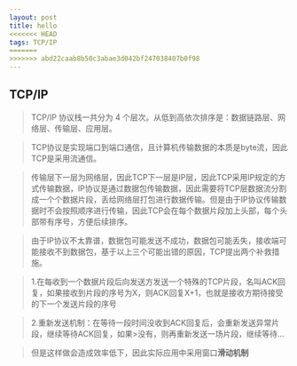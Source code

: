 ```yaml
---
layout: post
title: hello
<<<<<<< HEAD
tags: TCP/IP
=======
>>>>>>> abd22caab8b50c3abae3d042bf247038407b0f98
---
```


## TCP/IP

> TCP/IP 协议栈一共分为 4 个层次。从低到高依次排序是：数据链路层、网络层、传输层、应用层。

> TCP协议是实现端口到端口通信，且计算机传输数据的本质是byte流，因此TCP是采用流通信。

> 传输层下一层为网络层，因此TCP下一层是IP层，因此TCP采用IP规定的方式传输数据，IP协议是通过数据包传输数据，因此需要将TCP层数据流分割成一个个数据片段，丢给网络层打包进行数据传输。但是由于IP协议传输数据时不会按照顺序进行传输，因此TCP会在每个数据片段加上头部，每个头部带有序号，方便后续排序。



> 由于IP协议不太靠谱，数据包可能发送不成功，数据包可能丢失，接收端可能接收不到数据包，基于以上三个可能出错的原因，TCP提出两个补救措施。

> 1.在每收到一个数据片段后向发送方发送一个特殊的TCP片段，名叫ACK回复，如果接收到片段的序号为X，则ACK回复X+1，也就是接收方期待接受的下一个发送片段的序号

> 2.重新发送机制：在等待一段时间没收到ACK回复后，会重新发送异常片段，继续等待ACK回复，如果>没有，则再重新发送一场片段，继续等待...



> 但是这样做会造成效率低下，因此实际应用中采用窗口**滑动机制**





